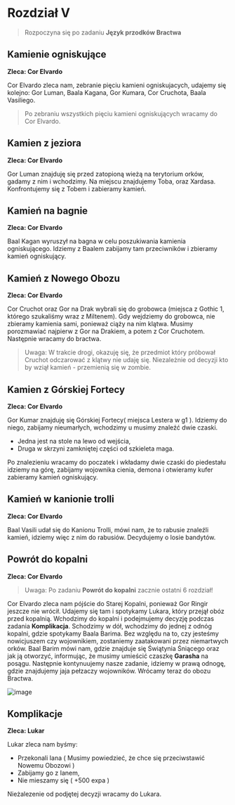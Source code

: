 # Rozdział V

> Rozpoczyna się po zadaniu **Język przodków Bractwa**

## Kamienie ogniskujące ##
**Zleca: Cor Elvardo**

Cor Elvardo zleca nam, zebranie pięciu kamieni ogniskujacych, udajemy się kolejno: 
Gor Luman, Baala Kagana, Gor Kumara, Cor Cruchota, Baala Vasiliego. 

> Po zebraniu wszystkich pięciu kamieni ogniskujących wracamy do Cor Elvardo.

## Kamien z jeziora ##
**Zleca: Cor Elvardo**

Gor Luman znajduję się przed zatopioną wieżą na terytorium orków, gadamy z nim i wchodzimy. Na miejscu znajdujemy Toba, oraz Xardasa. Konfrontujemy się z Tobem i zabieramy kamień.

## Kamień na bagnie ##
**Zleca: Cor Elvardo**

Baal Kagan wyruszył na bagna w celu poszukiwania kamienia ogniskującego. Idziemy z Baalem zabijamy tam przeciwników i zbieramy kamień ogniskujący.


## Kamień z Nowego Obozu ##
**Zleca: Cor Elvardo**

Cor Cruchot oraz Gor na Drak wybrali się do grobowca (miejsca z Gothic 1, którego szukaliśmy wraz z Miltenem). Gdy wejdziemy do grobowca, nie zbieramy kamienia sami, ponieważ ciąży na nim klątwa. Musimy porozmawiać najpierw z Gor na Drakiem, a potem z Cor Cruchotem. Następnie wracamy do bractwa.

> Uwaga: W trakcie drogi, okazuję się, że przedmiot który próbował Cruchot odczarować z klątwy nie udaję się. Niezależnie od decyzji kto by wziął kamień - przemienią się w zombie.

## Kamien z Górskiej Fortecy ##
**Zleca: Cor Elvardo**

Gor Kumar znajduję się Górskiej Fortecy( miejsca Lestera w g1 ). Idziemy do niego, zabijamy nieumarłych, wchodzimy u musimy znaleźć dwie czaski. 

  - Jedna jest na stole na lewo od wejścia,
  - Druga w skrzyni zamkniętej części od szkieleta maga.

Po znalezieniu wracamy do poczatek i wkładamy dwie czaski do piedestału idziemy na górę, zabijamy wojownika cienia, demona i otwieramy kufer zabieramy kamień ogniskujący.

## Kamień w kanionie trolli ##
**Zleca: Cor Elvardo**

Baal Vasili udał się do Kanionu Trolli, mówi nam, że to rabusie znaleźli kamień, idziemy więc z nim do rabusiów. Decydujemy o losie bandytów. 

## Powrót do kopalni ##
**Zleca: Cor Elvardo**

> Uwaga: Po zadaniu **Powrót do kopalni** zacznie ostatni 6 rozdział!

Cor Elvardo zleca nam pójście do Starej Kopalni, ponieważ Gor Ringir jeszcze nie wrócił. Udajemy się tam i spotykamy Lukara, który przejął obóz przed kopalnią. Wchodzimy do kopalni i podejmujemy decyzję podczas zadania **Komplikacja**. Schodzimy w dół, wchodzimy do jednej z odnóg kopalni, gdzie spotykamy Baala Barima. Bez względu na to, czy jesteśmy nowicjuszem czy wojownikiem, zostaniemy zaatakowani przez niemartwych orków. Baal Barim mówi nam, gdzie znajduje się Świątynia Śniącego oraz jak ją otworzyć, informując, że musimy umieścić czaszkę **Garasha** na posągu. Następnie kontynuujemy nasze zadanie, idziemy w prawą odnogę, gdzie znajdujemy jaja pełzaczy wojowników. Wrócamy teraz do obozu Bractwa.

![image](https://imgur.com/2szdDg2.png)

##  Komplikacje ##
**Zleca: Lukar**

Lukar zleca nam byśmy: 

 - Przekonali Iana ( Musimy powiedzieć, że chce się przeciwstawić Nowemu Obozowi )
 - Zabijamy go z Ianem,
 - Nie mieszamy się ( +500 expa )

Nieżalezenie od podjętej decyzji wracamy do Lukara.


